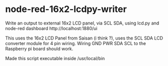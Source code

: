 # node-red-16x2-lcdpy-writer
Write an output to external 16x2 LCD panel, via SCL SDA, using lcd.py and node-red dashboard http://localhost:1880/ui

This uses the 16x2 LCD Panel from Saisan (i think ?),  uses the SCL SDA LCD converter module for 4 pin wiring. 
Wiring GND PWR SDA SCL to the Raspberry pi board should work.

Made this script executable inside /usr/local/bin

